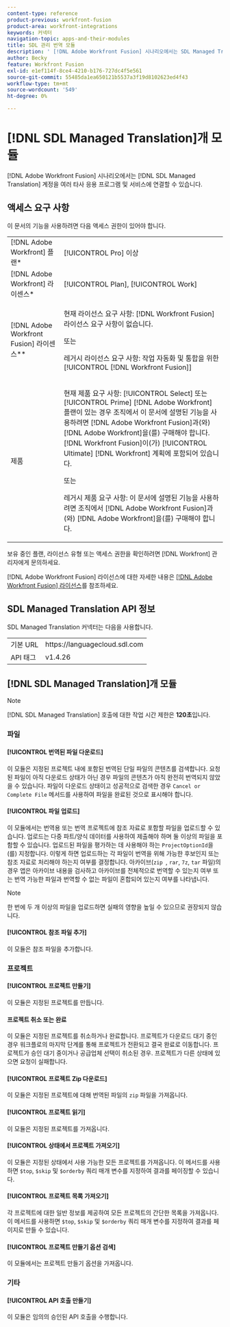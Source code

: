 ```yaml
---
content-type: reference
product-previous: workfront-fusion
product-area: workfront-integrations
keywords: 커넥터
navigation-topic: apps-and-their-modules
title: SDL 관리 번역 모듈
description: ' [!DNL Adobe Workfront Fusion] 시나리오에서는 SDL Managed Translation 계정을 여러 타사 응용 프로그램 및 서비스에 연결할 수 있습니다.'
author: Becky
feature: Workfront Fusion
exl-id: e1ef114f-8ce4-4210-b176-727dc4f5e561
source-git-commit: 55485da1ea650121b5537a3f19d8102623ed4f43
workflow-type: tm+mt
source-wordcount: '549'
ht-degree: 0%

---
```


# [!DNL SDL Managed Translation]개 모듈

[!DNL Adobe Workfront Fusion] 시나리오에서는 [!DNL SDL Managed Translation] 계정을 여러 타사 응용 프로그램 및 서비스에 연결할 수 있습니다.

## 액세스 요구 사항

이 문서의 기능을 사용하려면 다음 액세스 권한이 있어야 합니다.

<table style="table-layout:auto"> 
 <col> 
 <col> 
 <tbody> 
  <tr> 
   <td role="rowheader">[!DNL Adobe Workfront] 플랜*</td>
  <td> <p>[!UICONTROL Pro] 이상</p> </td>
  </tr> 
  <tr data-mc-conditions=""> 
   <td role="rowheader">[!DNL Adobe Workfront] 라이센스*</td>
   <td> <p>[!UICONTROL Plan], [!UICONTROL Work]</p> </td> 
  </tr> 
  <tr> 
   <td role="rowheader">[!DNL Adobe Workfront Fusion] 라이센스**</td> 
   <td>
   <p>현재 라이선스 요구 사항: [!DNL Workfront Fusion] 라이선스 요구 사항이 없습니다.</p>
   <p>또는</p>
   <p>레거시 라이선스 요구 사항: 작업 자동화 및 통합을 위한 [!UICONTROL [!DNL Workfront Fusion]] </p>
   </td> 
  </tr> 
  <tr> 
   <td role="rowheader">제품</td> 
   <td>
   <p>현재 제품 요구 사항: [!UICONTROL Select] 또는 [!UICONTROL Prime] [!DNL Adobe Workfront] 플랜이 있는 경우 조직에서 이 문서에 설명된 기능을 사용하려면 [!DNL Adobe Workfront Fusion]과(와) [!DNL Adobe Workfront]을(를) 구매해야 합니다. [!DNL Workfront Fusion]이(가) [!UICONTROL Ultimate] [!DNL Workfront] 계획에 포함되어 있습니다.</p>
   <p>또는</p>
   <p>레거시 제품 요구 사항: 이 문서에 설명된 기능을 사용하려면 조직에서 [!DNL Adobe Workfront Fusion]과(와) [!DNL Adobe Workfront]을(를) 구매해야 합니다.</p>
   </td> 
  </tr> 
 </tbody> 
</table>

보유 중인 플랜, 라이선스 유형 또는 액세스 권한을 확인하려면 [!DNL Workfront] 관리자에게 문의하세요.

[!DNL Adobe Workfront Fusion] 라이선스에 대한 자세한 내용은 [[!DNL Adobe Workfront Fusion] 라이선스](../../workfront-fusion/get-started/license-automation-vs-integration.md)를 참조하세요.

## SDL Managed Translation API 정보

SDL Managed Translation 커넥터는 다음을 사용합니다.

<table style="table-layout:auto"> 
 <col> 
 <col> 
 <tbody> 
  <tr> 
   <td role="rowheader">기본 URL</td> 
   <td>https://languagecloud.sdl.com</td> 
  </tr>
  <tr> 
   <td role="rowheader">API 태그</td> 
   <td>v1.4.26</td> 
  </tr>
 </tbody> 
 </table>

## [!DNL SDL Managed Translation]개 모듈

>[!NOTE]
>
>[!DNL SDL Managed Translation] 호출에 대한 작업 시간 제한은 **120초**&#x200B;입니다.

### 파일

#### [!UICONTROL 번역된 파일 다운로드]

이 모듈은 지정된 프로젝트 내에 포함된 번역된 단일 파일의 콘텐츠를 검색합니다. 요청된 파일이 아직 다운로드 상태가 아닌 경우 파일의 콘텐츠가 아직 완전히 번역되지 않았을 수 있습니다. 파일이 다운로드 상태이고 성공적으로 검색한 경우 `Cancel or Complete File` 메서드를 사용하여 파일을 완료된 것으로 표시해야 합니다.

#### [!UICONTROL 파일 업로드]

이 모듈에서는 번역용 또는 번역 프로젝트에 참조 자료로 포함할 파일을 업로드할 수 있습니다. 업로드는 다중 파트/양식 데이터를 사용하여 제출해야 하며 둘 이상의 파일을 포함할 수 있습니다. 업로드된 파일을 평가하는 데 사용해야 하는 `ProjectOptionId`을(를) 지정합니다. 이렇게 하면 업로드하는 각 파일이 번역을 위해 가능한 후보인지 또는 참조 자료로 처리해야 하는지 여부를 결정합니다. 아카이브(`zip `, `rar`, `7z`, `tar` 파일)의 경우 앱은 아카이브 내용을 검사하고 아카이브를 전체적으로 번역할 수 있는지 여부 또는 번역 가능한 파일과 번역할 수 없는 파일이 혼합되어 있는지 여부를 나타냅니다.

>[!NOTE]
>
>한 번에 두 개 이상의 파일을 업로드하면 실패의 영향을 높일 수 있으므로 권장되지 않습니다.

#### [!UICONTROL 참조 파일 추가]

이 모듈은 참조 파일을 추가합니다.

### 프로젝트

#### [!UICONTROL 프로젝트 만들기]

이 모듈은 지정된 프로젝트를 만듭니다.

#### 프로젝트 취소 또는 완료

이 모듈은 지정된 프로젝트를 취소하거나 완료합니다. 프로젝트가 다운로드 대기 중인 경우 워크플로의 마지막 단계를 통해 프로젝트가 전환되고 결국 완료로 이동합니다. 프로젝트가 승인 대기 중이거나 공급업체 선택이 취소된 경우. 프로젝트가 다른 상태에 있으면 요청이 실패합니다.

#### [!UICONTROL 프로젝트 Zip 다운로드]

이 모듈은 지정된 프로젝트에 대해 번역된 파일의 `zip` 파일을 가져옵니다.

#### [!UICONTROL 프로젝트 읽기]

이 모듈은 지정된 프로젝트를 가져옵니다.

#### [!UICONTROL 상태에서 프로젝트 가져오기]

이 모듈은 지정된 상태에서 사용 가능한 모든 프로젝트를 가져옵니다. 이 메서드를 사용하면 `$top`, `$skip` 및 `$orderby` 쿼리 매개 변수를 지정하여 결과를 페이징할 수 있습니다.

#### [!UICONTROL 프로젝트 목록 가져오기]

각 프로젝트에 대한 일반 정보를 제공하여 모든 프로젝트의 간단한 목록을 가져옵니다. 이 메서드를 사용하면 `$top`, `$skip` 및 `$orderby` 쿼리 매개 변수를 지정하여 결과를 페이지로 만들 수 있습니다.

#### [!UICONTROL 프로젝트 만들기 옵션 검색]

이 모듈에서는 프로젝트 만들기 옵션을 가져옵니다.

### 기타

#### [!UICONTROL API 호출 만들기]

이 모듈은 임의의 승인된 API 호출을 수행합니다.
